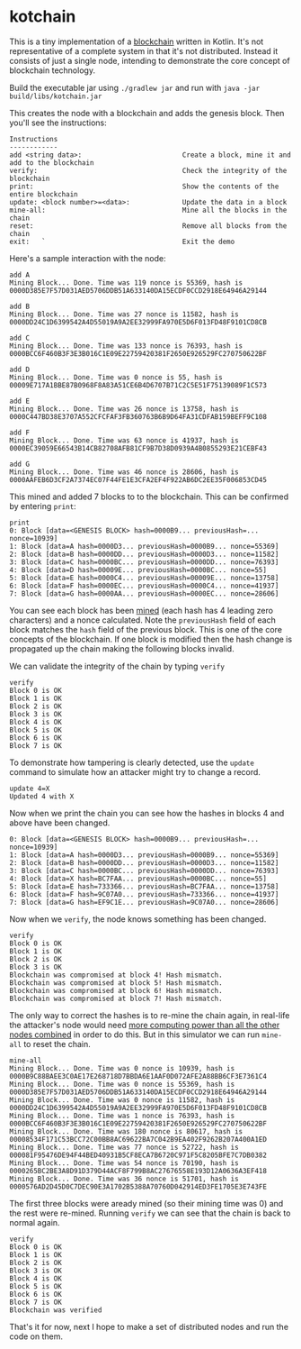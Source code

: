 # kotchain

This is a tiny implementation of a [blockchain](https://en.wikipedia.org/wiki/Blockchain) written in Kotlin. It's not representative of a complete system in that it's not distributed. Instead it consists of just a single node, intending to demonstrate the core concept of blockchain technology.

Build the executable jar using `./gradlew jar` and run with `java -jar build/libs/kotchain.jar` 

This creates the node with a blockchain and adds the genesis block. Then you'll see the instructions:
```
Instructions
------------
add <string data>:                         Create a block, mine it and add to the blockchain
verify:                                    Check the integrity of the blockchain
print:                                     Show the contents of the entire blockchain
update: <block number>=<data>:             Update the data in a block
mine-all:                                  Mine all the blocks in the chain
reset:                                     Remove all blocks from the chain
exit:   `                                  Exit the demo
```
Here's a sample interaction with the node:
```
add A
Mining Block... Done. Time was 119 nonce is 55369, hash is 0000D385E7F57D031AED5706DDB51A633140DA15ECDF0CCD2918E64946A29144

add B
Mining Block... Done. Time was 27 nonce is 11582, hash is 0000DD24C1D6399542A4D55019A9A2EE32999FA970E5D6F013FD48F9101CD8CB

add C
Mining Block... Done. Time was 133 nonce is 76393, hash is 0000BCC6F460B3F3E3B016C1E09E22759420381F2650E926529FC270750622BF

add D
Mining Block... Done. Time was 0 nonce is 55, hash is 00009E717A1BBE87B0968F8A83A51CE6B4D6707B71C2C5E51F75139089F1C573

add E
Mining Block... Done. Time was 26 nonce is 13758, hash is 0000C447BD38E3707A552CFCFAF3FB360763B6B9D64FA31CDFAB159BEFF9C108

add F
Mining Block... Done. Time was 63 nonce is 41937, hash is 0000EC39059E66543B14CB82708AFB81CF9B7D38D0939A4B0855293E21CEBF43

add G
Mining Block... Done. Time was 46 nonce is 28606, hash is 0000AAFEB6D3CF2A7374EC07F44FE1E3CFA2EF4F922AB6DC2EE35F006853CD45
```

This mined and added 7 blocks to to the blockchain. This can be confirmed by entering `print`:
```
print
0: Block [data=<GENESIS BLOCK> hash=0000B9... previousHash=... nonce=10939]
1: Block [data=A hash=0000D3... previousHash=0000B9... nonce=55369]
2: Block [data=B hash=0000DD... previousHash=0000D3... nonce=11582]
3: Block [data=C hash=0000BC... previousHash=0000DD... nonce=76393]
4: Block [data=D hash=00009E... previousHash=0000BC... nonce=55]
5: Block [data=E hash=0000C4... previousHash=00009E... nonce=13758]
6: Block [data=F hash=0000EC... previousHash=0000C4... nonce=41937]
7: Block [data=G hash=0000AA... previousHash=0000EC... nonce=28606]
```
You can see each block has been [mined](https://en.bitcoin.it/wiki/Nonce) (each hash has 4 leading zero characters) and a nonce calculated. Note the `previousHash` field of each block matches the `hash` field of the previous block. This is one of the core concepts of the blockchain. If one block is modified then the hash change is propagated up the chain making the following blocks invalid.

We can validate the integrity of the chain by typing `verify`
```
verify
Block 0 is OK
Block 1 is OK
Block 2 is OK
Block 3 is OK
Block 4 is OK
Block 5 is OK
Block 6 is OK
Block 7 is OK
```
To demonstrate how tampering is clearly detected, use the `update` command to simulate how an attacker might try to change a record.
```
update 4=X
Updated 4 with X
```
Now when we print the chain you can see how the hashes in blocks 4 and above have been changed.

```
0: Block [data=<GENESIS BLOCK> hash=0000B9... previousHash=... nonce=10939]
1: Block [data=A hash=0000D3... previousHash=0000B9... nonce=55369]
2: Block [data=B hash=0000DD... previousHash=0000D3... nonce=11582]
3: Block [data=C hash=0000BC... previousHash=0000DD... nonce=76393]
4: Block [data=X hash=BC7FAA... previousHash=0000BC... nonce=55]
5: Block [data=E hash=733366... previousHash=BC7FAA... nonce=13758]
6: Block [data=F hash=9C07A0... previousHash=733366... nonce=41937]
7: Block [data=G hash=EF9C1E... previousHash=9C07A0... nonce=28606]
```
Now when we `verify`, the node knows something has been changed.
```
verify
Block 0 is OK
Block 1 is OK
Block 2 is OK
Block 3 is OK
Blockchain was compromised at block 4! Hash mismatch.
Blockchain was compromised at block 5! Hash mismatch.
Blockchain was compromised at block 6! Hash mismatch.
Blockchain was compromised at block 7! Hash mismatch.
``` 
The only way to correct the hashes is to re-mine the chain again, in real-life the attacker's node would need [more computing power than all the other nodes combined](https://bitcoin.org/en/glossary/51-percent-attack) in order to do this.
But in this simulator we can run `mine-all` to reset the chain.
```
mine-all
Mining Block... Done. Time was 0 nonce is 10939, hash is 0000B9C88BAEE3C0AE17E268718D7BBDA6E1AAF0D072AFE2A88BB6CF3E7361C4
Mining Block... Done. Time was 0 nonce is 55369, hash is 0000D385E7F57D031AED5706DDB51A633140DA15ECDF0CCD2918E64946A29144
Mining Block... Done. Time was 0 nonce is 11582, hash is 0000DD24C1D6399542A4D55019A9A2EE32999FA970E5D6F013FD48F9101CD8CB
Mining Block... Done. Time was 1 nonce is 76393, hash is 0000BCC6F460B3F3E3B016C1E09E22759420381F2650E926529FC270750622BF
Mining Block... Done. Time was 180 nonce is 80617, hash is 00008534F171C53BCC72C00BB8AC69622BA7C042B9EA402F9262B207A400A1ED
Mining Block... Done. Time was 77 nonce is 52722, hash is 000081F95476DE94F44BED40931B5CF8ECA7B6720C971F5C8205BFE7C7DB0382
Mining Block... Done. Time was 54 nonce is 70190, hash is 0000265BC2BE3A8D91D379D44ACF8F799B8AC27676558E193D12A0636A3EF418
Mining Block... Done. Time was 36 nonce is 51701, hash is 0000576AD2D45D0C7DEC90E3A1702B5388A70760D042914ED3FE1705E3E743FE
```
The first three blocks were aready mined (so their mining time was 0) and the rest were re-mined. Running `verify` we can see that the chain is back to normal again.
```
verify
Block 0 is OK
Block 1 is OK
Block 2 is OK
Block 3 is OK
Block 4 is OK
Block 5 is OK
Block 6 is OK
Block 7 is OK
Blockchain was verified
```

That's it for now, next I hope to make a set of distributed nodes and run the code on them.
